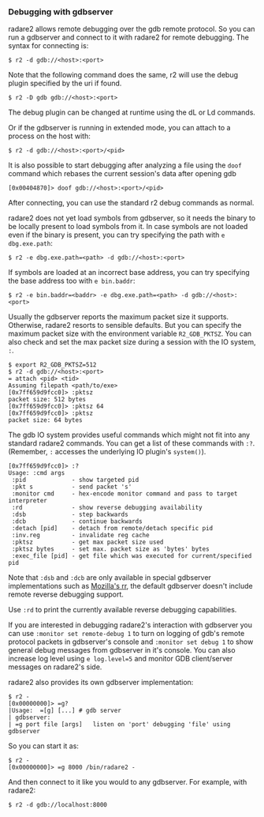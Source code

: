 ### Debugging with gdbserver

radare2 allows remote debugging over the gdb remote protocol. So you can run a
gdbserver and connect to it with radare2 for remote debugging. The syntax for
connecting is:

```console
$ r2 -d gdb://<host>:<port>
```

Note that the following command does the same, r2 will use the debug plugin specified by the uri if found.

```console
$ r2 -D gdb gdb://<host>:<port>
```

The debug plugin can be changed at runtime using the dL or Ld commands.

Or if the gdbserver is running in extended mode, you can attach to a process on
the host with:

```console
$ r2 -d gdb://<host>:<port>/<pid>
```

It is also possible to start debugging after analyzing a file using the `doof` command
which rebases the current session's data after opening gdb

```console
[0x00404870]> doof gdb://<host>:<port>/<pid>
```

After connecting, you can use the standard r2 debug commands as normal.

radare2 does not yet load symbols from gdbserver, so it needs the binary to
be locally present to load symbols from it. In case symbols are not loaded even
if the binary is present, you can try specifying the path with `e dbg.exe.path`:

```console
$ r2 -e dbg.exe.path=<path> -d gdb://<host>:<port>
```

If symbols are loaded at an incorrect base address, you can try specifying
the base address too with `e bin.baddr`:

```console
$ r2 -e bin.baddr=<baddr> -e dbg.exe.path=<path> -d gdb://<host>:<port>
```

Usually the gdbserver reports the maximum packet size it supports. Otherwise, radare2 resorts to sensible defaults. But you can specify the maximum packet size with the environment variable `R2_GDB_PKTSZ`. You can also check and set the max packet size during a session with the IO system, `:`.

```console
$ export R2_GDB_PKTSZ=512
$ r2 -d gdb://<host>:<port>
= attach <pid> <tid>
Assuming filepath <path/to/exe>
[0x7ff659d9fcc0]> :pktsz
packet size: 512 bytes
[0x7ff659d9fcc0]> :pktsz 64
[0x7ff659d9fcc0]> :pktsz
packet size: 64 bytes
```

The gdb IO system provides useful commands which might not fit into any standard radare2 commands. You can get a list of these commands with `:?`. (Remember, `:` accesses the underlying IO plugin's `system()`).

```console
[0x7ff659d9fcc0]> :?
Usage: :cmd args
 :pid             - show targeted pid
 :pkt s           - send packet 's'
 :monitor cmd     - hex-encode monitor command and pass to target interpreter
 :rd              - show reverse debugging availability
 :dsb             - step backwards
 :dcb             - continue backwards
 :detach [pid]    - detach from remote/detach specific pid
 :inv.reg         - invalidate reg cache
 :pktsz           - get max packet size used
 :pktsz bytes     - set max. packet size as 'bytes' bytes
 :exec_file [pid] - get file which was executed for current/specified pid
```

Note that `:dsb` and `:dcb` are only available in special gdbserver implementations such as [Mozilla's rr](https://github.com/mozilla/rr), the default gdbserver doesn't include remote reverse debugging support.

Use `:rd` to print the currently available reverse debugging capabilities.

If you are interested in debugging radare2's interaction with gdbserver you can use `:monitor set remote-debug 1` to turn on logging of gdb's remote protocol packets in gdbserver's console and `:monitor set debug 1` to show general debug messages from gdbserver in it's console. You can also increase log level using `e log.level=5` and
monitor GDB client/server messages on radare2's side.

radare2 also provides its own gdbserver implementation:

```console
$ r2 -
[0x00000000]> =g?
|Usage:  =[g] [...] # gdb server
| gdbserver:
| =g port file [args]   listen on 'port' debugging 'file' using gdbserver
```

So you can start it as:

```console
$ r2 -
[0x00000000]> =g 8000 /bin/radare2 -
```

And then connect to it like you would to any gdbserver. For example, with radare2:

```console
$ r2 -d gdb://localhost:8000
```
